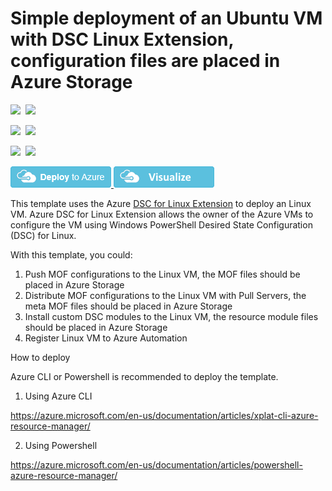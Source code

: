 # Simple deployment of an Ubuntu VM with DSC Linux Extension, configuration files are placed in Azure Storage

<IMG SRC="https://azbotstorage.blob.core.windows.net/badges/201-dsc-linux-azure-storage-on-ubuntu/PublicLastTestDate.svg" />&nbsp;
<IMG SRC="https://azbotstorage.blob.core.windows.net/badges/201-dsc-linux-azure-storage-on-ubuntu/PublicDeployment.svg" />&nbsp;

<IMG SRC="https://azbotstorage.blob.core.windows.net/badges/201-dsc-linux-azure-storage-on-ubuntu/FairfaxLastTestDate.svg" />&nbsp;
<IMG SRC="https://azbotstorage.blob.core.windows.net/badges/201-dsc-linux-azure-storage-on-ubuntu/FairfaxDeployment.svg" />&nbsp;

<IMG SRC="https://azbotstorage.blob.core.windows.net/badges/201-dsc-linux-azure-storage-on-ubuntu/BestPracticeResult.svg" />&nbsp;
<IMG SRC="https://azbotstorage.blob.core.windows.net/badges/201-dsc-linux-azure-storage-on-ubuntu/CredScanResult.svg" />&nbsp;

<a href="https://portal.azure.com/#create/Microsoft.Template/uri/https%3A%2F%2Fraw.githubusercontent.com%2FAzure%2Fazure-quickstart-templates%2Fmaster%2F201-dsc-linux-azure-storage-on-ubuntu%2Fazuredeploy.json" target="_blank">
    <img src="https://raw.githubusercontent.com/Azure/azure-quickstart-templates/master/1-CONTRIBUTION-GUIDE/images/deploytoazure.png"/>
</a>
<a href="http://armviz.io/#/?load=https%3A%2F%2Fraw.githubusercontent.com%2FAzure%2Fazure-quickstart-templates%2Fmaster%2F201-dsc-linux-azure-storage-on-ubuntu%2Fazuredeploy.json" target="_blank">
    <img src="https://raw.githubusercontent.com/Azure/azure-quickstart-templates/master/1-CONTRIBUTION-GUIDE/images/visualizebutton.png"/>
</a>

This template uses the Azure [DSC for Linux Extension](https://github.com/Azure/azure-linux-extensions/tree/master/DSC) to deploy an Linux VM. Azure DSC for Linux Extension allows the owner of the Azure VMs to configure the VM using Windows PowerShell Desired State Configuration (DSC) for Linux.

With this template, you could:

1. Push MOF configurations to the Linux VM, the MOF files should be placed in Azure Storage
2. Distribute MOF configurations to the Linux VM with Pull Servers, the meta MOF files should be placed in Azure Storage
3. Install custom DSC modules to the Linux VM, the resource module files should be placed in Azure Storage
4. Register Linux VM to Azure Automation


How to deploy

Azure CLI or Powershell is recommended to deploy the template.

1. Using Azure CLI

  https://azure.microsoft.com/en-us/documentation/articles/xplat-cli-azure-resource-manager/

2. Using Powershell

  https://azure.microsoft.com/en-us/documentation/articles/powershell-azure-resource-manager/
